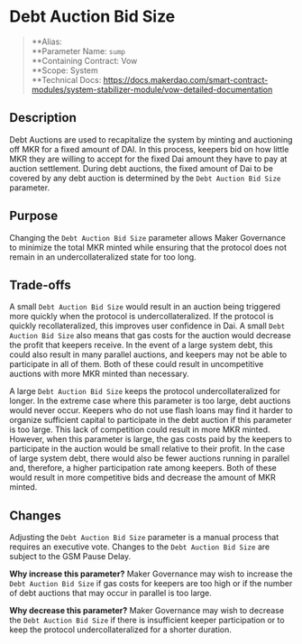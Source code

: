 # Debt Auction Bid Size

>**Alias:  
>**Parameter Name: `sump`  
>**Containing Contract: Vow  
>**Scope: System  
>**Technical Docs: https://docs.makerdao.com/smart-contract-modules/system-stabilizer-module/vow-detailed-documentation

## Description
Debt Auctions are used to recapitalize the system by minting and auctioning off MKR for a fixed amount of DAI. In this process, keepers bid on how little MKR they are willing to accept for the fixed Dai amount they have to pay at auction settlement. During debt auctions, the fixed amount of Dai to be covered by any debt auction is determined by the `Debt Auction Bid Size` parameter.


## Purpose
Changing the `Debt Auction Bid Size` parameter allows Maker Governance to minimize the total MKR minted while ensuring that the protocol does not remain in an undercollateralized state for too long. 


## Trade-offs
A small `Debt Auction Bid Size` would result in an auction being triggered more quickly when the protocol is undercollateralized. If the protocol is quickly recollateralized, this improves user confidence in Dai. A small `Debt Auction Bid Size` also means that gas costs for the auction would decrease the profit that keepers receive. In the event of a large system debt, this could also result in many parallel auctions, and keepers may not be able to participate in all of them. Both of these could result in uncompetitive auctions with more MKR minted than necessary.
	
A large `Debt Auction Bid Size` keeps the protocol undercollateralized for longer. In the extreme case where this parameter is too large, debt auctions would never occur. Keepers who do not use flash loans may find it harder to organize sufficient capital to participate in the debt auction if this parameter is too large. This lack of competition could result in more MKR minted. However, when this parameter is large, the gas costs paid by the keepers to participate in the auction would be small relative to their profit. In the case of large system debt, there would also be fewer auctions running in parallel and, therefore, a higher participation rate among keepers. Both of these would result in more competitive bids and decrease the amount of MKR minted. 


## Changes
Adjusting the `Debt Auction Bid Size` parameter is a manual process that requires an executive vote. Changes to the `Debt Auction Bid Size` are subject to the GSM Pause Delay.

**Why increase this parameter?**
Maker Governance may wish to increase the `Debt Auction Bid Size` if gas costs for keepers are too high or if the number of debt auctions that may occur in parallel is too large.

**Why decrease this parameter?**
Maker Governance may wish to decrease the `Debt Auction Bid Size` if there is insufficient keeper participation or to keep the protocol undercollateralized for a shorter duration.



